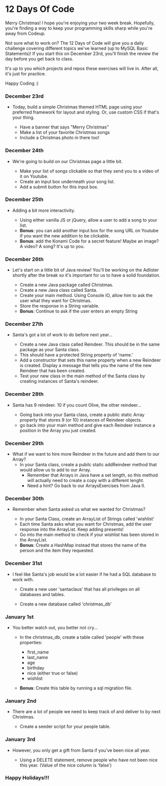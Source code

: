 # 12 Days Of Code

Merry Christmas! I hope you're enjoying your two week break. Hopefully, 
you're finding a way to keep your programming skills sharp while you're away 
from Codeup.

Not sure what to work on? The 12 Days of Code will give you a daily challenge
 covering different topics we've learned (up to MySQL Basic Statements)! If you start this on December 23rd, you'll finish the review the day before you get back to class. 
 
 It's up to you which projects and repos these exercises will live in. After 
 all, it's just for practice.
 
 Happy Coding :) 
 
 ### December 23rd
 
 - Today, build a simple Christmas themed HTML page using your preferred 
 framework for layout and styling. Or, use custom CSS if that's your thing.
 
    - Have a banner that says "Merry Christmas"
    - Make a list of your favorite Christmas songs
    - Include a Christmas photo in there too!
 
 ### December 24th
 
 - We're going to build on our Christmas page a little bit.
    
    - Make your list of songs clickable so that they send you to a video of 
    it on Youtube.
    - Create an input box underneath your song list. 
    - Add a submit button for this input box.
 
 ### December 25th
 
 - Adding a bit more interactivity.
  
    - Using either vanilla JS or jQuery, allow a user to add a song to your 
    list. 
    - **Bonus**: you can add another input box for the song URL on Youtube if 
    you want the new addition to be clickable.
    - **Bonus**: add the Konami Code for a secret feature! Maybe an image? A 
    video? A song? It's up to you.
 
 ### December 26th
 - Let's start on a little bit of Java review! You'll be working on the 
 Adlister shortly after the break so it's important for us to have a solid 
 foundation.
 
    - Create a new Java package called Christmas.
    - Create a new Java class called Santa.
    - Create your main method. Using Console IO, allow him to ask the user what 
    they 
    want for Christmas.
    - Store the response in a String variable.
    - **Bonus**: Continue to ask if the user enters an empty String
     
 ### December 27th
 
 - Santa's got a lot of work to do before next year...
 
    - Create a new Java class called Reindeer. This should be in the same 
    package as your Santa class.
    - This should have a protected String property of 'name.'
    - Add a constructor that sets this name property when a new Reindeer is created. Display a message that tells you the name of the new Reindeer 
    that has been created.
    - Test your new class in the main method of the Santa class by creating 
    instances of Santa's reindeer.
 

 ### December 28th
 - Santa has 9 reindeer. 10 if you count Olive, the other reindeer...
 
    - Going back into your Santa class, create a public static Array property 
    that 
    stores 
    9 (or 10) instances of Reindeer objects.
    - go back into your main method and give each Reindeer instance a 
    position in the Array you just created. 
    
 ### December 29th
 
 - What if we want to hire more Reindeer in the future and add them to our 
 Array?
    - In your Santa class,
    create a pubilc static addReindeer method that would allow us to add to 
    our Array.
        - Remember that Arrays in Java have a set length, so this method will
         actually need to create a copy with a different lenght.
         - Need a hint? Go back to our ArraysExercises from Java II. 
 
 ### December 30th
 
 - Remember when Santa asked us what we wanted for Christmas?
 
    - In your Santa Class, create an ArrayList of Strings called 'wishlist'
    - Each time Santa asks what you want for Christmas, add the user response 
    into the 
    ArrayList. Keep 
    adding presents!
    - Go into the main method to check if your wishlist has been stored in 
    the ArrayList.
    - **Bonus**: Create a HashMap instead that stores the name of the person 
    and the item they requested.
 
 
 ### December 31st
 
 - I feel like Santa's job would be a lot easier if he had a SQL database to 
 work with.
 
    - Create a new user 'santaclaus' that has all privileges on all databases
     and tables.
     
    - Create a new database called 'christmas_db'
 
 ### January 1st
 
 - You better watch out, you better not cry...
 
    - In the christmas_db, create a table called 'people' with these properties:
        - first_name
        - last_name
        - age
        - birthday
        - nice (either true or false)
        - wishlist
        
    - **Bonus**: Create this table by running a sql migration file.
 
 ### January 2nd
 
 - There are a lot of people we need to keep track of and deliver to by next 
 Christmas.
 
    - Create a seeder script for your people table.  
 
 ### January 3rd
 
 - However, you only get a gift from Santa if you've been nice all year. 
 
    - Using a DELETE statement, remove people who have not been nice this 
    year. (Value of the nice column is 'false') 
    
    
    
 
 ### Happy Holidays!!!
 